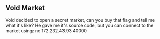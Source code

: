 ## Void Market

Void decided to open a secret market, can you buy that flag and tell me what it's like?
He gave me it's source code, but you can connect to the market using: nc 172.232.43.93 40000